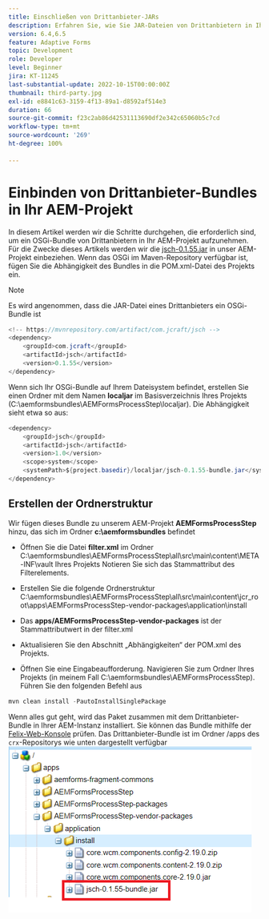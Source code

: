 ```yaml
---
title: Einschließen von Drittanbieter-JARs
description: Erfahren Sie, wie Sie JAR-Dateien von Drittanbietern in Ihrem AEM-Projekt verwenden
version: 6.4,6.5
feature: Adaptive Forms
topic: Development
role: Developer
level: Beginner
jira: KT-11245
last-substantial-update: 2022-10-15T00:00:00Z
thumbnail: third-party.jpg
exl-id: e8841c63-3159-4f13-89a1-d8592af514e3
duration: 66
source-git-commit: f23c2ab86d42531113690df2e342c65060b5c7cd
workflow-type: tm+mt
source-wordcount: '269'
ht-degree: 100%

---
```


# Einbinden von Drittanbieter-Bundles in Ihr AEM-Projekt

In diesem Artikel werden wir die Schritte durchgehen, die erforderlich sind, um ein OSGi-Bundle von Drittanbietern in Ihr AEM-Projekt aufzunehmen. Für die Zwecke dieses Artikels werden wir die [jsch-0.1.55.jar](https://repo1.maven.org/maven2/com/jcraft/jsch/0.1.55/jsch-0.1.55.jar) in unser AEM-Projekt einbeziehen. Wenn das OSGi im Maven-Repository verfügbar ist, fügen Sie die Abhängigkeit des Bundles in die POM.xml-Datei des Projekts ein.

>[!NOTE]
> Es wird angenommen, dass die JAR-Datei eines Drittanbieters ein OSGi-Bundle ist

```java
<!-- https://mvnrepository.com/artifact/com.jcraft/jsch -->
<dependency>
    <groupId>com.jcraft</groupId>
    <artifactId>jsch</artifactId>
    <version>0.1.55</version>
</dependency>
```

Wenn sich Ihr OSGi-Bundle auf Ihrem Dateisystem befindet, erstellen Sie einen Ordner mit dem Namen **localjar** im Basisverzeichnis Ihres Projekts (C:\aemformsbundles\AEMFormsProcessStep\localjar). Die Abhängigkeit sieht etwa so aus:

```java
<dependency>
    <groupId>jsch</groupId>
    <artifactId>jsch</artifactId>
    <version>1.0</version>
    <scope>system</scope>
    <systemPath>${project.basedir}/localjar/jsch-0.1.55-bundle.jar</systemPath>
</dependency>
```

## Erstellen der Ordnerstruktur

Wir fügen dieses Bundle zu unserem AEM-Projekt **AEMFormsProcessStep** hinzu, das sich im Ordner **c:\aemformsbundles** befindet

* Öffnen Sie die Datei **filter.xml** im Ordner C:\aemformsbundles\AEMFormsProcessStep\all\src\main\content\META-INF\vault Ihres Projekts
Notieren Sie sich das Stammattribut des Filterelements.

* Erstellen Sie die folgende Ordnerstruktur C:\aemformsbundles\AEMFormsProcessStep\all\src\main\content\jcr_root\apps\AEMFormsProcessStep-vendor-packages\application\install
* Das **apps/AEMFormsProcessStep-vendor-packages** ist der Stammattributwert in der filter.xml
* Aktualisieren Sie den Abschnitt „Abhängigkeiten“ der POM.xml des Projekts.
* Öffnen Sie eine Eingabeaufforderung. Navigieren Sie zum Ordner Ihres Projekts (in meinem Fall C:\aemformsbundles\AEMFormsProcessStep). Führen Sie den folgenden Befehl aus

```java
mvn clean install -PautoInstallSinglePackage
```

Wenn alles gut geht, wird das Paket zusammen mit dem Drittanbieter-Bundle in Ihrer AEM-Instanz installiert. Sie können das Bundle mithilfe der [Felix-Web-Konsole](http://localhost:4502/system/console/bundles) prüfen. Das Drittanbieter-Bundle ist im Ordner /apps des `crx`-Repositorys wie unten dargestellt verfügbar
![third-party](assets/custom-bundle1.png)
